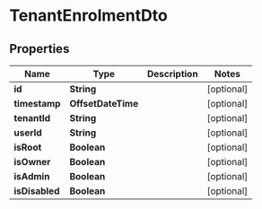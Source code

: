 

# TenantEnrolmentDto


## Properties

| Name | Type | Description | Notes |
|------------ | ------------- | ------------- | -------------|
|**id** | **String** |  |  [optional] |
|**timestamp** | **OffsetDateTime** |  |  [optional] |
|**tenantId** | **String** |  |  [optional] |
|**userId** | **String** |  |  [optional] |
|**isRoot** | **Boolean** |  |  [optional] |
|**isOwner** | **Boolean** |  |  [optional] |
|**isAdmin** | **Boolean** |  |  [optional] |
|**isDisabled** | **Boolean** |  |  [optional] |



